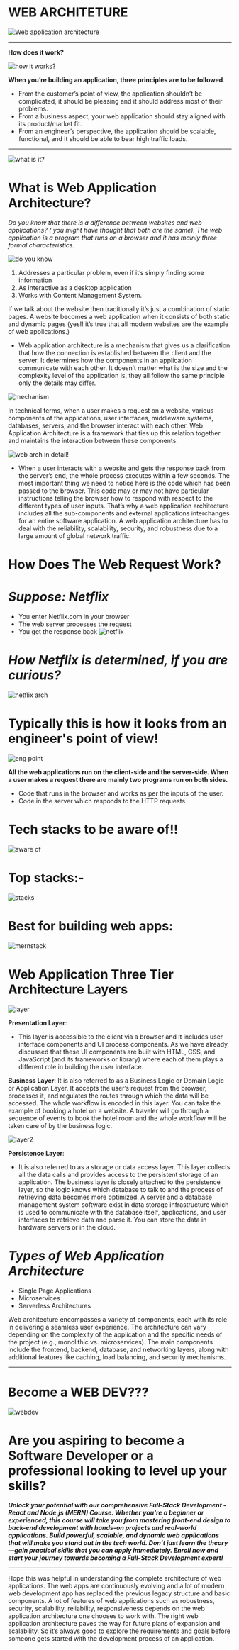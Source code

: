 # WEB ARCHITETURE

![Web application architecture](https://cdn-images-1.medium.com/max/758/1*K6M-x-6e39jMq_c-2xqZIQ.png)

----
**How does it work?**

![how it works?](https://cdn.dribbble.com/users/31642/screenshots/2812308/how-it-works.gif)

**When you’re building an application, three principles are to be followed**.

- From the customer’s point of view, the application shouldn’t be complicated, it should be pleasing and it should address most of their problems.
- From a business aspect, your web application should stay aligned with its product/market fit.
- From an engineer’s perspective, the application should be scalable, functional, and it should be able to bear high traffic loads.


----

![what is it?](https://i.pinimg.com/originals/bb/37/5c/bb375cdd655184ca2715ac5059e73651.gif)

# What is Web Application Architecture?



*Do you know that there is a difference between websites and web applications? ( you might have thought that both are the same). The web application is a program that runs on a browser and it has mainly three formal characteristics.*

![do you know](https://www.targeticon.com/static/media/web-app-development.7dcba28e5dee4bf603bc.gif)

1. Addresses a particular problem, even if it’s simply finding some information
2. As interactive as a desktop application
3. Works with Content Management System.

If we talk about the website then traditionally it’s just a combination of static pages. A website becomes a web application when it consists of both static and dynamic pages (yes!! it’s true that all modern websites are the example of web applications.) 

- Web application architecture is a mechanism that gives us a clarification that how the connection is established between the client and the server. It determines how the components in an application communicate with each other. It doesn’t matter what is the size and the complexity level of the application is, they all follow the same principle only the details may differ. 

![mechanism](https://bootestech.com/wp-content/uploads/2024/10/intiate-ecommerce-website-brand.gif)

In technical terms, when a user makes a request on a website, various components of the applications, user interfaces, middleware systems, databases, servers, and the browser interact with each other. Web Application Architecture is a framework that ties up this relation together and maintains the interaction between these components. 

![web arch in detail!](https://asperbrothers.com/wp-content/uploads/2023/04/Web-App-Architecture-1.png)

- When a user interacts with a website and gets the response back from the server’s end, the whole process executes within a few seconds.  The most important thing we need to notice here is the code which has been passed to the browser. This code may or may not have particular instructions telling the browser how to respond with respect to the different types of user inputs. That’s why a web application architecture includes all the sub-components and external applications interchanges for an entire software application. A web application architecture has to deal with the reliability, scalability, security, and robustness due to a large amount of global network traffic. 


# How Does The Web Request Work?

# *Suppose: Netflix*

- You enter Netflix.com in your browser
- The web server processes the request
- You get the response back
![netflix](https://images.ctfassets.net/4cd45et68cgf/4NNOASokkKgAGBS7GAHsmA/2a04b8012c4f56ddfffa1a028dd9bd07/NTFLX_CONTINUE_GIF_v6.gif)



# *How Netflix is determined, if you are curious?*

![netflix arch](https://media2.dev.to/dynamic/image/width=800%2Cheight=%2Cfit=scale-down%2Cgravity=auto%2Cformat=auto/https%3A%2F%2Fdev-to-uploads.s3.amazonaws.com%2Fuploads%2Farticles%2Fqnrw6dx1mee2u8ws6gnn.jpeg)

# Typically this is how it looks from an engineer's point of view!

![eng point](https://media.geeksforgeeks.org/wp-content/cdn-uploads/20210204220403/Web-Application-Architecture.png)


**All the web applications run on the client-side and the server-side. When a user makes a request there are mainly two programs run on both sides.**

- Code that runs in the browser and works as per the inputs of the user.
- Code in the server which responds to the HTTP requests 

# Tech stacks to be aware of!!
![aware of](https://media.licdn.com/dms/image/v2/D4D12AQHN58g4mUfHrA/article-cover_image-shrink_600_2000/article-cover_image-shrink_600_2000/0/1679867911154?e=2147483647&v=beta&t=zL4ShFkjnh3uRQZnrHMZnHUBYlhv5aaJiwNoKDts7K8)

# Top stacks:- 
![stacks](https://miro.medium.com/v2/resize:fit:1080/1*QolMKqS1ifChMbbdbOnw3g.png)

# Best for building web apps: 

![mernstack](https://www.developerguru.in/images/courses/mern_stack.gif)


# Web Application Three Tier Architecture Layers

![layer](https://vfunction.com/wp-content/uploads/2024/05/blog-3-tier-application.webp)

**Presentation Layer**: 
- This layer is accessible to the client via a browser and it includes user interface components and UI process components. As we have already discussed that these UI components are built with HTML, CSS, and JavaScript (and its frameworks or library) where each of them plays a different role in building the user interface.

**Business Layer**: 
It is also referred to as a Business Logic or Domain Logic or Application Layer. It accepts the user’s request from the browser, processes it, and regulates the routes through which the data will be accessed. The whole workflow is encoded in this layer. You can take the example of booking a hotel on a website. A traveler will go through a sequence of events to book the hotel room and the whole workflow will be taken care of by the business logic. 


![layer2](https://stratus10.com/sites/default/files/styles/max_2600x2600/public/2024-08/Components-of-aws-3-tier-network-architecture.jpg.webp?itok=Shrcial_)

**Persistence Layer**: 
- It is also referred to as a storage or data access layer. This layer collects all the data calls and provides access to the persistent storage of an application. The business layer is closely attached to the persistence layer, so the logic knows which database to talk to and the process of retrieving data becomes more optimized. A server and a database management system software exist in data storage infrastructure which is used to communicate with the database itself, applications, and user interfaces to retrieve data and parse it. You can store the data in hardware servers or in the cloud.


# *Types of Web Application Architecture*

- Single Page Applications
- Microservices
- Serverless Architectures

Web architecture encompasses a variety of components, each with its role in delivering a seamless user experience. The architecture can vary depending on the complexity of the application and the specific needs of the project (e.g., monolithic vs. microservices). The main components include the frontend, backend, database, and networking layers, along with additional features like caching, load balancing, and security mechanisms. 

----

# Become a WEB DEV???

![webdev](https://i.pinimg.com/originals/02/74/20/0274207612d515f49012c87803a9e631.gif)

# Are you aspiring to become a Software Developer or a professional looking to level up your skills? 

***Unlock your potential with our comprehensive Full-Stack Development - React and Node.js (MERN) Course. Whether you're a beginner or experienced, this course will take you from mastering front-end design to back-end development with hands-on projects and real-world applications. Build powerful, scalable, and dynamic web applications that will make you stand out in the tech world. Don’t just learn the theory—gain practical skills that you can apply immediately. Enroll now and start your journey towards becoming a Full-Stack Development expert!***

----
Hope this was helpful in understanding the complete architecture of web applications. The web apps are continuously evolving and a lot of modern web development app has replaced the previous legacy structure and basic components. A lot of features of web applications such as robustness, security, scalability, reliability, responsiveness depends on the web application architecture one chooses to work with. The right web application architecture paves the way for future plans of expansion and scalability. So it’s always good to explore the requirements and goals before someone gets started with the development process of an application. 
